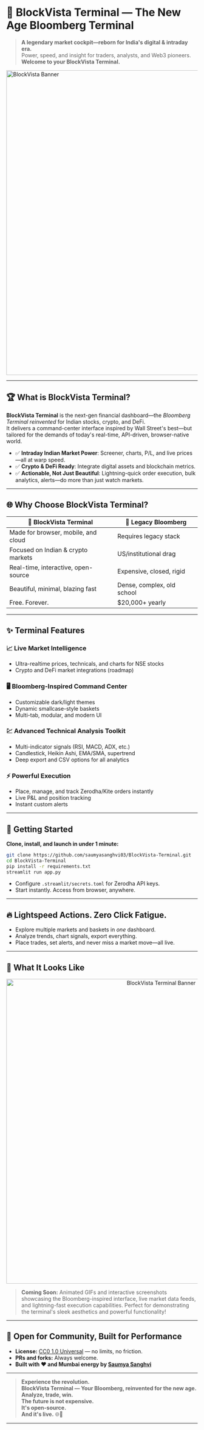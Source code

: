 # 🚀 BlockVista Terminal — The New Age Bloomberg Terminal

> **A legendary market cockpit—reborn for India's digital & intraday era.**  
> Power, speed, and insight for traders, analysts, and Web3 pioneers.  
> **Welcome to your BlockVista Terminal.**

<img src="https://raw.githubusercontent.com/saumyasanghvi03/BlockVista-Terminal/main/assets/bloomberg-style-banner.png" alt="BlockVista Banner" width="800"/>

---

## 🏆 What is BlockVista Terminal?

**BlockVista Terminal** is the next-gen financial dashboard—the *Bloomberg Terminal reinvented* for Indian stocks, crypto, and DeFi.  
It delivers a command-center interface inspired by Wall Street's best—but tailored for the demands of today's real-time, API-driven, browser-native world.

- ✅ **Intraday Indian Market Power**: Screener, charts, P/L, and live prices—all at warp speed.
- ✅ **Crypto & DeFi Ready**: Integrate digital assets and blockchain metrics.
- ✅ **Actionable, Not Just Beautiful**: Lightning-quick order execution, bulk analytics, alerts—do more than just watch markets.

---

## 🌐 Why Choose BlockVista Terminal?

| 🚩 **BlockVista Terminal** | 🏢 **Legacy Bloomberg** |
|---|---|
| Made for browser, mobile, and cloud | Requires legacy stack |
| Focused on Indian & crypto markets | US/institutional drag |
| Real-time, interactive, open-source | Expensive, closed, rigid |
| Beautiful, minimal, blazing fast | Dense, complex, old school |
| Free. Forever. | $20,000+ yearly |

---

## ✨ Terminal Features

### 📈 **Live Market Intelligence**
- Ultra-realtime prices, technicals, and charts for NSE stocks
- Crypto and DeFi market integrations (roadmap)

### 🖥 **Bloomberg-Inspired Command Center**
- Customizable dark/light themes
- Dynamic smallcase-style baskets
- Multi-tab, modular, and modern UI

### 💹 **Advanced Technical Analysis Toolkit**
- Multi-indicator signals (RSI, MACD, ADX, etc.)
- Candlestick, Heikin Ashi, EMA/SMA, supertrend
- Deep export and CSV options for all analytics

### ⚡ **Powerful Execution**
- Place, manage, and track Zerodha/Kite orders instantly
- Live P&L and position tracking
- Instant custom alerts

---

## 🚀 Getting Started

**Clone, install, and launch in under 1 minute:**  
```bash
git clone https://github.com/saumyasanghvi03/BlockVista-Terminal.git
cd BlockVista-Terminal
pip install -r requirements.txt
streamlit run app.py
```

- Configure `.streamlit/secrets.toml` for Zerodha API keys.
- Start instantly. Access from browser, anywhere.

---

## 🔥 Lightspeed Actions. Zero Click Fatigue.

- Explore multiple markets and baskets in *one* dashboard.
- Analyze trends, chart signals, export everything.
- Place trades, set alerts, and never miss a market move—all live.

---

## 📸 What It Looks Like

<div align="center">
  <img src="https://raw.githubusercontent.com/saumyasanghvi03/BlockVista-Terminal/main/assets/bloomberg-style-banner.png" alt="BlockVista Terminal Banner" width="800"/>
</div>

> **Coming Soon:** Animated GIFs and interactive screenshots showcasing the Bloomberg-inspired interface, live market data feeds, and lightning-fast execution capabilities. Perfect for demonstrating the terminal's sleek aesthetics and powerful functionality!

---

## 🙌 Open for Community, Built for Performance

- **License:** [CC0 1.0 Universal](./LICENSE) — no limits, no friction.
- **PRs and forks:** Always welcome.
- **Built with ❤️ and Mumbai energy by [Saumya Sanghvi](https://github.com/saumyasanghvi03)**

---

> **Experience the revolution.  
> BlockVista Terminal — Your Bloomberg, reinvented for the new age.  
> Analyze, trade, win.  
> The future is not expensive.  
> It's open-source.  
> And it's live.** 🌐💸

---
